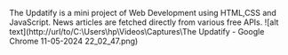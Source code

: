 The Updatify is a mini project of Web Development using HTML,CSS and JavaScript.
News articles are fetched directly from various free APIs.
![alt text](http://url/to/C:\Users\hp\Videos\Captures\The Updatify - Google Chrome 11-05-2024 22_02_47.png)
